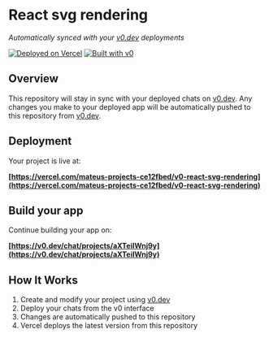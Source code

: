 # React svg rendering

*Automatically synced with your [v0.dev](https://v0.dev) deployments*

[![Deployed on Vercel](https://img.shields.io/badge/Deployed%20on-Vercel-black?style=for-the-badge&logo=vercel)](https://vercel.com/mateus-projects-ce12fbed/v0-react-svg-rendering)
[![Built with v0](https://img.shields.io/badge/Built%20with-v0.dev-black?style=for-the-badge)](https://v0.dev/chat/projects/aXTeiIWnj9y)

## Overview

This repository will stay in sync with your deployed chats on [v0.dev](https://v0.dev).
Any changes you make to your deployed app will be automatically pushed to this repository from [v0.dev](https://v0.dev).

## Deployment

Your project is live at:

**[https://vercel.com/mateus-projects-ce12fbed/v0-react-svg-rendering](https://vercel.com/mateus-projects-ce12fbed/v0-react-svg-rendering)**

## Build your app

Continue building your app on:

**[https://v0.dev/chat/projects/aXTeiIWnj9y](https://v0.dev/chat/projects/aXTeiIWnj9y)**

## How It Works

1. Create and modify your project using [v0.dev](https://v0.dev)
2. Deploy your chats from the v0 interface
3. Changes are automatically pushed to this repository
4. Vercel deploys the latest version from this repository